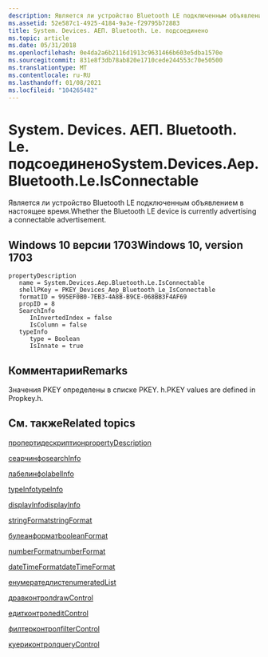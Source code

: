 ```yaml
---
description: Является ли устройство Bluetooth LE подключенным объявлением в настоящее время.
ms.assetid: 52e587c1-4925-4184-9a3e-f29795b72883
title: System. Devices. АЕП. Bluetooth. Le. подсоединено
ms.topic: article
ms.date: 05/31/2018
ms.openlocfilehash: 0e4da2a6b2116d1913c9631466b603e5dba1570e
ms.sourcegitcommit: 831e8f3db78ab820e1710cede244553c70e50500
ms.translationtype: MT
ms.contentlocale: ru-RU
ms.lasthandoff: 01/08/2021
ms.locfileid: "104265482"
---
```

# <a name="systemdevicesaepbluetoothleisconnectable"></a><span data-ttu-id="ee294-103">System. Devices. АЕП. Bluetooth. Le. подсоединено</span><span class="sxs-lookup"><span data-stu-id="ee294-103">System.Devices.Aep.Bluetooth.Le.IsConnectable</span></span>

<span data-ttu-id="ee294-104">Является ли устройство Bluetooth LE подключенным объявлением в настоящее время.</span><span class="sxs-lookup"><span data-stu-id="ee294-104">Whether the Bluetooth LE device is currently advertising a connectable advertisement.</span></span>

## <a name="windows-10-version-1703"></a><span data-ttu-id="ee294-105">Windows 10 версии 1703</span><span class="sxs-lookup"><span data-stu-id="ee294-105">Windows 10, version 1703</span></span>

```
propertyDescription
   name = System.Devices.Aep.Bluetooth.Le.IsConnectable
   shellPKey = PKEY_Devices_Aep_Bluetooth_Le_IsConnectable
   formatID = 995EF0B0-7EB3-4A8B-B9CE-068BB3F4AF69
   propID = 8
   SearchInfo
      InInvertedIndex = false
      IsColumn = false
   typeInfo
      type = Boolean
      IsInnate = true
```

## <a name="remarks"></a><span data-ttu-id="ee294-106">Комментарии</span><span class="sxs-lookup"><span data-stu-id="ee294-106">Remarks</span></span>

<span data-ttu-id="ee294-107">Значения PKEY определены в списке PKEY. h.</span><span class="sxs-lookup"><span data-stu-id="ee294-107">PKEY values are defined in Propkey.h.</span></span>

## <a name="related-topics"></a><span data-ttu-id="ee294-108">См. также</span><span class="sxs-lookup"><span data-stu-id="ee294-108">Related topics</span></span>

<dl> <dt>

[<span data-ttu-id="ee294-109">пропертидескриптион</span><span class="sxs-lookup"><span data-stu-id="ee294-109">propertyDescription</span></span>](./propdesc-schema-propertydescription.md)
</dt> <dt>

[<span data-ttu-id="ee294-110">сеарчинфо</span><span class="sxs-lookup"><span data-stu-id="ee294-110">searchInfo</span></span>](./propdesc-schema-searchinfo.md)
</dt> <dt>

[<span data-ttu-id="ee294-111">лабелинфо</span><span class="sxs-lookup"><span data-stu-id="ee294-111">labelInfo</span></span>](./propdesc-schema-labelinfo.md)
</dt> <dt>

[<span data-ttu-id="ee294-112">typeInfo</span><span class="sxs-lookup"><span data-stu-id="ee294-112">typeInfo</span></span>](./propdesc-schema-typeinfo.md)
</dt> <dt>

[<span data-ttu-id="ee294-113">displayInfo</span><span class="sxs-lookup"><span data-stu-id="ee294-113">displayInfo</span></span>](./propdesc-schema-displayinfo.md)
</dt> <dt>

[<span data-ttu-id="ee294-114">stringFormat</span><span class="sxs-lookup"><span data-stu-id="ee294-114">stringFormat</span></span>](./propdesc-schema-stringformat.md)
</dt> <dt>

[<span data-ttu-id="ee294-115">булеанформат</span><span class="sxs-lookup"><span data-stu-id="ee294-115">booleanFormat</span></span>](./propdesc-schema-booleanformat.md)
</dt> <dt>

[<span data-ttu-id="ee294-116">numberFormat</span><span class="sxs-lookup"><span data-stu-id="ee294-116">numberFormat</span></span>](./propdesc-schema-numberformat.md)
</dt> <dt>

[<span data-ttu-id="ee294-117">dateTimeFormat</span><span class="sxs-lookup"><span data-stu-id="ee294-117">dateTimeFormat</span></span>](./propdesc-schema-datetimeformat.md)
</dt> <dt>

[<span data-ttu-id="ee294-118">енумератедлист</span><span class="sxs-lookup"><span data-stu-id="ee294-118">enumeratedList</span></span>](./propdesc-schema-enumeratedlist.md)
</dt> <dt>

[<span data-ttu-id="ee294-119">дравконтрол</span><span class="sxs-lookup"><span data-stu-id="ee294-119">drawControl</span></span>](./propdesc-schema-drawcontrol.md)
</dt> <dt>

[<span data-ttu-id="ee294-120">едитконтрол</span><span class="sxs-lookup"><span data-stu-id="ee294-120">editControl</span></span>](./propdesc-schema-editcontrol.md)
</dt> <dt>

[<span data-ttu-id="ee294-121">филтерконтрол</span><span class="sxs-lookup"><span data-stu-id="ee294-121">filterControl</span></span>](./propdesc-schema-filtercontrol.md)
</dt> <dt>

[<span data-ttu-id="ee294-122">куериконтрол</span><span class="sxs-lookup"><span data-stu-id="ee294-122">queryControl</span></span>](./propdesc-schema-querycontrol.md)
</dt> </dl>

 

 
